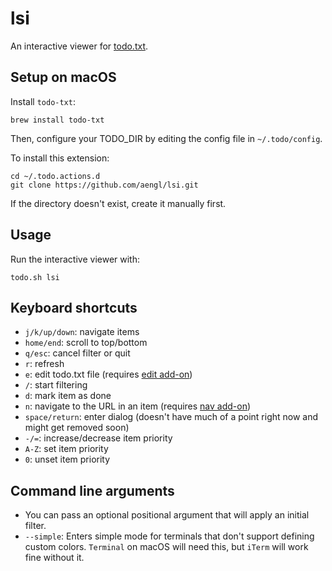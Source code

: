 # lsi
An interactive viewer for [todo.txt](https://github.com/ginatrapani/todo.txt-cli).

## Setup on macOS

Install `todo-txt`:

    brew install todo-txt

Then, configure your TODO_DIR by editing the config file in `~/.todo/config`.

To install this extension:

    cd ~/.todo.actions.d
    git clone https://github.com/aengl/lsi.git

If the directory doesn't exist, create it manually first.

## Usage

Run the interactive viewer with:

    todo.sh lsi

## Keyboard shortcuts

- `j/k/up/down`: navigate items
- `home/end`: scroll to top/bottom
- `q/esc`: cancel filter or quit
- `r`: refresh
- `e`: edit todo.txt file (requires [edit add-on](https://github.com/ginatrapani/todo.txt-cli/wiki/Todo.sh-Add-on-Directory#edit-open-in-text-editor))
- `/`: start filtering
- `d`: mark item as done
- `n`: navigate to the URL in an item (requires [nav add-on](https://github.com/ginatrapani/todo.txt-cli/wiki/Todo.sh-Add-on-Directory#nav-open-items-url-in-browser))
- `space/return`: enter dialog (doesn't have much of a point right now and might get removed soon)
- `-/=`: increase/decrease item priority
- `A-Z`: set item priority
- `0`: unset item priority

## Command line arguments

- You can pass an optional positional argument that will apply an initial filter.
- `--simple`: Enters simple mode for terminals that don't support defining custom colors. `Terminal` on macOS will need this, but `iTerm` will work fine without it.
